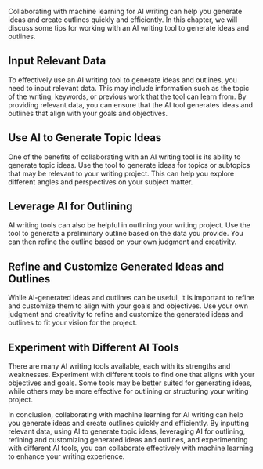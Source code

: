 
Collaborating with machine learning for AI writing can help you generate ideas and create outlines quickly and efficiently. In this chapter, we will discuss some tips for working with an AI writing tool to generate ideas and outlines.

Input Relevant Data
-------------------

To effectively use an AI writing tool to generate ideas and outlines, you need to input relevant data. This may include information such as the topic of the writing, keywords, or previous work that the tool can learn from. By providing relevant data, you can ensure that the AI tool generates ideas and outlines that align with your goals and objectives.

Use AI to Generate Topic Ideas
------------------------------

One of the benefits of collaborating with an AI writing tool is its ability to generate topic ideas. Use the tool to generate ideas for topics or subtopics that may be relevant to your writing project. This can help you explore different angles and perspectives on your subject matter.

Leverage AI for Outlining
-------------------------

AI writing tools can also be helpful in outlining your writing project. Use the tool to generate a preliminary outline based on the data you provide. You can then refine the outline based on your own judgment and creativity.

Refine and Customize Generated Ideas and Outlines
-------------------------------------------------

While AI-generated ideas and outlines can be useful, it is important to refine and customize them to align with your goals and objectives. Use your own judgment and creativity to refine and customize the generated ideas and outlines to fit your vision for the project.

Experiment with Different AI Tools
----------------------------------

There are many AI writing tools available, each with its strengths and weaknesses. Experiment with different tools to find one that aligns with your objectives and goals. Some tools may be better suited for generating ideas, while others may be more effective for outlining or structuring your writing project.

In conclusion, collaborating with machine learning for AI writing can help you generate ideas and create outlines quickly and efficiently. By inputting relevant data, using AI to generate topic ideas, leveraging AI for outlining, refining and customizing generated ideas and outlines, and experimenting with different AI tools, you can collaborate effectively with machine learning to enhance your writing experience.

